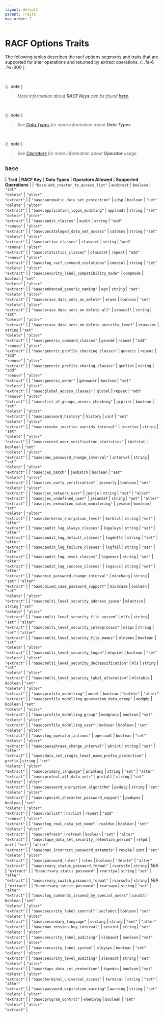 ```yaml
---
layout: default
parent: Traits
nav_order: 7
---
```


# RACF Options Traits

The following tables describes the racf options segments and traits that are supported for alter operations and returned by extract operations.
{: .fs-6 .fw-300 }

&nbsp;

{: .note }
> _More information about **RACF Keys** can be found [here](https://www.ibm.com/docs/en/zos/latest?topic=services-reference-documentation-tables)._

&nbsp;

{: .note }
> _See [Data Types](../data_types) for more information about **Data Types**._

&nbsp;

{: .note }
> _See [Operators](../operators) for more information about **Operator** usage._

## `base`

| **Trait** | **RACF Key** | **Data Types** | **Operators Allowed** | **Supported Operations** |
| `"base:add_creator_to_access_list"` | `addcreat` | `boolean` | `"set"`<br>`"delete"` | `"alter"`<br>`"extract"` |
| `"base:automatic_data_set_protection"` | `adsp` | `boolean` | `"set"`<br>`"delete"` | `"alter"`<br>`"extract"` |
| `"base:application_logon_auditing"` | `applaudt` | `string` | `"set"`<br>`"delete"` | `"alter"`<br>`"extract"` |
| `"base:audit_classes"` | `audit` | `string` | `"add"`<br>`"remove"` | `"alter"`<br>`"extract"` |
| `"base:uncataloged_data_set_access"` | `catdsns` | `string` | `"set"`<br>`"delete"` | `"alter"`<br>`"extract"` |
| `"base:active_classes"` | `classact` | `string` | `"add"`<br>`"remove"` | `"alter"`<br>`"extract"` |
| `"base:statistics_classes"` | `classtat` | `repeat` | `"add"`<br>`"remove"` | `"alter"`<br>`"extract"` |
| `"base:log_racf_command_violations"` | `cmdviol` | `string` | `"set"`<br>`"delete"` | `"alter"`<br>`"extract"` |
| `"base:security_label_compatibility_mode"` | `compmode` | `boolean` | `"set"`<br>`"delete"` | `"alter"`<br>`"extract"` |
| `"base:enhanced_generic_naming"` | `egn` | `string` | `"set"`<br>`"delete"` | `"alter"`<br>`"extract"` |
| `"base:erase_data_sets_on_delete"` | `erase` | `boolean` | `"set"`<br>`"delete"` | `"alter"`<br>`"extract"` |
| `"base:erase_data_sets_on_delete_all"` | `eraseall` | `string` | `"set"`<br>`"delete"` | `"alter"`<br>`"extract"` |
| `"base:erase_data_sets_on_delete_security_level"` | `erasesec` | `string` | `"set"`<br>`"delete"` | `"alter"`<br>`"extract"` |
| `"base:generic_command_classes"` | `gencmd` | `repeat` | `"add"`<br>`"remove"` | `"alter"`<br>`"extract"` |
| `"base:generic_profile_checking_classes"` | `generic` | `repeat` | `"add"`<br>`"remove"` | `"alter"`<br>`"extract"` |
| `"base:generic_profile_sharing_classes"` | `genlist` | `string` | `"add"`<br>`"remove"` | `"alter"`<br>`"extract"` |
| `"base:generic_owner"` | `genowner` | `boolean` | `"set"`<br>`"delete"` | `"alter"`<br>`"extract"` |
| `"base:global_access_classes"` | `global` | `repeat` | `"add"`<br>`"remove"` | `"alter"`<br>`"extract"` |
| `"base:list_of_groups_access_checking"` | `grplist` | `boolean` | `"set"`<br>`"delete"` | `"alter"`<br>`"extract"` |
| `"base:password_history"` | `history` | `uint` | `"set"`<br>`"delete"` | `"alter"`<br>`"extract"` |
| `"base:revoke_inactive_userids_interval"` | `inactive` | `string` | `"set"`<br>`"delete"` | `"alter"`<br>`"extract"` |
| `"base:record_user_verification_statistics"` | `initstat` | `boolean` | `"set"`<br>`"delete"` | `"alter"`<br>`"extract"` |
| `"base:max_password_change_interval"` | `interval` | `string` | `"set"`<br>`"delete"` | `"alter"`<br>`"extract"` |
| `"base:jes_batch"` | `jesbatch` | `boolean` | `"set"`<br>`"delete"` | `"alter"`<br>`"extract"` |
| `"base:jes_early_verification"` | `jesearly` | `boolean` | `"set"`<br>`"delete"` | `"alter"`<br>`"extract"` |
| `"base:jes_network_user"` | `jesnje` | `string` | `"set"` | `"alter"`<br>`"extract"` |
| `"base:jes_undefined_user"` | `jesundef` | `string` | `"set"` | `"alter"`<br>`"extract"` |
| `"base:jes_execution_batch_monitoring"` | `jesxbm` | `boolean` | `"set"`<br>`"delete"` | `"alter"`<br>`"extract"` |
| `"base:kerberos_encryption_level"` | `kerblvl` | `string` | `"set"` | `"alter"`<br>`"extract"` |
| `"base:audit_log_always_classes"` | `logalwys` | `string` | `"set"` | `"alter"`<br>`"extract"` |
| `"base:audit_log_default_classes"` | `logdeflt` | `string` | `"set"` | `"alter"`<br>`"extract"` |
| `"base:audit_log_failure_classes"` | `logfail` | `string` | `"set"` | `"alter"`<br>`"extract"` |
| `"base:audit_log_never_classes"` | `lognever` | `string` | `"set"` | `"alter"`<br>`"extract"` |
| `"base:audit_log_success_classes"` | `logsucc` | `string` | `"set"` | `"alter"`<br>`"extract"` |
| `"base:min_password_change_interval"` | `minchang` | `string` | `"set"` | `"alter"`<br>`"extract"` |
| `"base:mixed_case_password_support"` | `mixdcase` | `boolean` | `"set"`<br>`"delete"` | `"alter"`<br>`"extract"` |
| `"base:multi_level_security_address_space"` | `mlactive` | `string` | `"set"`<br>`"delete"` | `"alter"`<br>`"extract"` |
| `"base:multi_level_security_file_system"` | `mlfs` | `string` | `"set"` | `"alter"`<br>`"extract"` |
| `"base:multi_level_security_interprocess"` | `mlipc` | `string` | `"set"` | `"alter"`<br>`"extract"` |
| `"base:multi_level_security_file_names"` | `mlnames` | `boolean` | `"set"`<br>`"delete"` | `"alter"`<br>`"extract"` |
| `"base:multi_level_security_logon"` | `mlquiet` | `boolean` | `"set"`<br>`"delete"` | `"alter"`<br>`"extract"` |
| `"base:multi_level_security_declassification"` | `mls` | `string` | `"set"`<br>`"delete"` | `"alter"`<br>`"extract"` |
| `"base:multi_level_security_label_alteration"` | `mlstable` | `boolean` | `"set"`<br>`"delete"` | `"alter"`<br>`"extract"` |
| `"base:profile_modelling"` | `model` | `boolean` | `"delete"` | `"alter"`<br>`"extract"` |
| `"base:profile_modelling_generation_data_group"` | `modgdg` | `boolean` | `"set"`<br>`"delete"` | `"alter"`<br>`"extract"` |
| `"base:profile_modelling_group"` | `modgroup` | `boolean` | `"set"`<br>`"delete"` | `"alter"`<br>`"extract"` |
| `"base:profile_modelling_user"` | `moduser` | `boolean` | `"set"`<br>`"delete"` | `"alter"`<br>`"extract"` |
| `"base:log_operator_actions"` | `operaudt` | `boolean` | `"set"`<br>`"delete"` | `"alter"`<br>`"extract"` |
| `"base:passphrase_change_interval"` | `phrint` | `string` | `"set"` | `"alter"`<br>`"extract"` |
| `"base:data_set_single_level_name_prefix_protection"` | `prefix` | `string` | `"set"`<br>`"delete"` | `"alter"`<br>`"extract"` |
| `"base:primary_language"` | `primlang` | `string` | `"set"` | `"alter"`<br>`"extract"` |
| `"base:protect_all_data_sets"` | `protall` | `string` | `"set"`<br>`"delete"` | `"alter"`<br>`"extract"` |
| `"base:password_encryption_algorithm"` | `pwdalg` | `string` | `"set"`<br>`"delete"` | `"alter"`<br>`"extract"` |
| `"base:special_character_password_support"` | `pwdspec` | `boolean` | `"set"`<br>`"delete"` | `"alter"`<br>`"extract"` |
| `"base:raclist"` | `raclist` | `repeat` | `"add"`<br>`"remove"` | `"alter"`<br>`"extract"` |
| `"base:log_real_data_set_name"` | `realdsn` | `boolean` | `"set"`<br>`"delete"` | `"alter"`<br>`"extract"` |
| `"base:refresh"` | `refresh` | `boolean` | `"set"` | `"alter"`<br>`"extract"` |
| `"base:tape_data_set_security_retention_period"` | `retpd` | `unit` | `"set"` | `"alter"`<br>`"extract"` |
| `"base:max_incorrect_password_attempts"` | `revoke` | `uint` | `"set"`<br>`"delete"` | `"alter"`<br>`"extract"` |
| `"base:password_rules"` | `rules` | `boolean` | `"delete"` | `"alter"`<br>`"extract"` |
| `"base:rvary_status_password_format"` | `rvarstfm` | `string` | N/A | `"extract"` |
| `"base:rvary_status_password"` | `rvarstpw` | `string` | `"set"` | `"alter"`<br>`"extract"` |
| `"base:rvary_switch_password_format"` | `rvarswfn` | `string` | N/A | `"extract"` |
| `"base:rvary_switch_password"` | `rvarswpw` | `string` | `"set"` | `"alter"`<br>`"extract"` |
| `"base:log_commands_issuesd_by_special_users"` | `saudit` | `boolean` | `"set"`<br>`"delete"` | `"alter"`<br>`"extract"` |
| `"base:security_label_control"` | `seclabct` | `boolean` | `"set"`<br>`"delete"` | `"alter"`<br>`"extract"` |
| `"base:secondary_language"` | `seclang` | `string` | `"set"` | `"alter"`<br>`"extract"` |
| `"base:max_session_key_interval"` | `sessint` | `string` | `"set"`<br>`"delete"` | `"alter"`<br>`"extract"` |
| `"base:security_label_auditing"` | `slabaudt` | `boolean` | `"set"`<br>`"delete"` | `"alter"`<br>`"extract"` |
| `"base:security_label_system"` | `slbysys` | `boolean` | `"set"`<br>`"delete"` | `"alter"`<br>`"extract"` |
| `"base:security_level_auditing"` | `slevaudt` | `string` | `"set"`<br>`"delete"` | `"alter"`<br>`"extract"` |
| `"base:tape_data_set_protection"` | `tapedsn` | `boolean` | `"set"`<br>`"delete"` | `"alter"`<br>`"extract"` |
| `"base:terminal_universal_access"` | `terminal` | `string` | `"set"` | `"alter"`<br>`"extract"` |
| `"base:password_expiration_warning"` | `warning` | `string` | `"set"`<br>`"delete"` | `"alter"`<br>`"extract"` |
| `"base:program_control"` | `whenprog` | `boolean` | `"set"`<br>`"delete"` | `"alter"`<br>`"extract"` |
